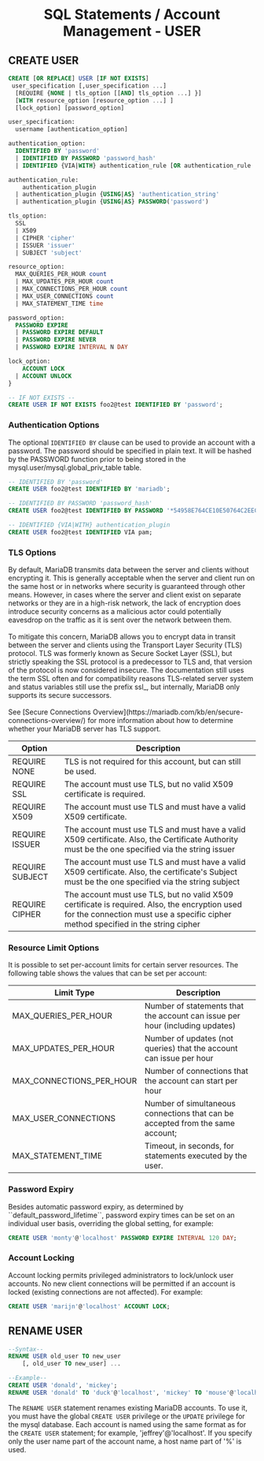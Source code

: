 <link rel="stylesheet" href="https://cdn.jsdelivr.net/npm/bootstrap-icons@1.5.0/font/bootstrap-icons.css">
<link rel="stylesheet" href="../../../source.css">

<h1 style="text-align:center">SQL Statements / Account Management - USER</h1>

## CREATE USER
```sql
CREATE [OR REPLACE] USER [IF NOT EXISTS] 
 user_specification [,user_specification ...] 
  [REQUIRE {NONE | tls_option [[AND] tls_option ...] }]
  [WITH resource_option [resource_option ...] ]
  [lock_option] [password_option] 

user_specification:
  username [authentication_option]

authentication_option:
  IDENTIFIED BY 'password' 
  | IDENTIFIED BY PASSWORD 'password_hash'
  | IDENTIFIED {VIA|WITH} authentication_rule [OR authentication_rule  ...]

authentication_rule:
    authentication_plugin
  | authentication_plugin {USING|AS} 'authentication_string'
  | authentication_plugin {USING|AS} PASSWORD('password')

tls_option:
  SSL 
  | X509
  | CIPHER 'cipher'
  | ISSUER 'issuer'
  | SUBJECT 'subject'

resource_option:
  MAX_QUERIES_PER_HOUR count
  | MAX_UPDATES_PER_HOUR count
  | MAX_CONNECTIONS_PER_HOUR count
  | MAX_USER_CONNECTIONS count
  | MAX_STATEMENT_TIME time

password_option:
  PASSWORD EXPIRE
  | PASSWORD EXPIRE DEFAULT
  | PASSWORD EXPIRE NEVER
  | PASSWORD EXPIRE INTERVAL N DAY

lock_option:
    ACCOUNT LOCK
  | ACCOUNT UNLOCK
}

-- IF NOT EXISTS --
CREATE USER IF NOT EXISTS foo2@test IDENTIFIED BY 'password';
```

<h3 class="h3color">Authentication Options</h3>

The optional ``IDENTIFIED BY`` clause can be used to provide an account with a password. The password should be specified in plain text. It will be hashed by the PASSWORD function prior to being stored in the mysql.user/mysql.global_priv_table table.
```sql
-- IDENTIFIED BY 'password'
CREATE USER foo2@test IDENTIFIED BY 'mariadb';

-- IDENTIFIED BY PASSWORD 'password_hash'
CREATE USER foo2@test IDENTIFIED BY PASSWORD '*54958E764CE10E50764C2EECBB71D01F08549980';

-- IDENTIFIED {VIA|WITH} authentication_plugin
CREATE USER foo2@test IDENTIFIED VIA pam;
```

<h3 class="h3color">TLS Options</h3>
By default, MariaDB transmits data between the server and clients without encrypting it. This is generally acceptable when the server and client run on the same host or in networks where security is guaranteed through other means. However, in cases where the server and client exist on separate networks or they are in a high-risk network, the lack of encryption does introduce security concerns as a malicious actor could potentially eavesdrop on the traffic as it is sent over the network between them.<br/><br/>
To mitigate this concern, MariaDB allows you to encrypt data in transit between the server and clients using the Transport Layer Security (TLS) protocol. TLS was formerly known as Secure Socket Layer (SSL), but strictly speaking the SSL protocol is a predecessor to TLS and, that version of the protocol is now considered insecure. The documentation still uses the term SSL often and for compatibility reasons TLS-related server system and status variables still use the prefix ssl_, but internally, MariaDB only supports its secure successors.<br/><br/>
See [Secure Connections Overview](https://mariadb.com/kb/en/secure-connections-overview/) for more information about how to determine whether your MariaDB server has TLS support.

| Option          | Description |
|-----------------|-------------|
| REQUIRE NONE    | TLS is not required for this account, but can still be used. |
| REQUIRE SSL     | The account must use TLS, but no valid X509 certificate is required. |
| REQUIRE X509    | The account must use TLS and must have a valid X509 certificate. | 
| REQUIRE ISSUER  | The account must use TLS and must have a valid X509 certificate. Also, the Certificate Authority must be the one specified via the string issuer |
| REQUIRE SUBJECT | The account must use TLS and must have a valid X509 certificate. Also, the certificate's Subject must be the one specified via the string subject |
| REQUIRE CIPHER  | The account must use TLS, but no valid X509 certificate is required. Also, the encryption used for the connection must use a specific cipher method specified in the string cipher |

<h3 class="h3color">Resource Limit Options</h3>
It is possible to set per-account limits for certain server resources. The following table shows the values that can be set per account:

| Limit Type               | Description |
|--------------------------|-------------|
| MAX_QUERIES_PER_HOUR     | Number of statements that the account can issue per hour (including updates) |
| MAX_UPDATES_PER_HOUR     | Number of updates (not queries) that the account can issue per hour |
| MAX_CONNECTIONS_PER_HOUR | Number of connections that the account can start per hour |
| MAX_USER_CONNECTIONS     | Number of simultaneous connections that can be accepted from the same account; |
| MAX_STATEMENT_TIME       | Timeout, in seconds, for statements executed by the user. |

<h3 class="h3color">Password Expiry</h3>
Besides automatic password expiry, as determined by ``default_password_lifetime``, password expiry times can be set on an individual user basis, overriding the global setting, for example:

```sql
CREATE USER 'monty'@'localhost' PASSWORD EXPIRE INTERVAL 120 DAY;
```

<h3 class="h3color">Account Locking</h3>
Account locking permits privileged administrators to lock/unlock user accounts. No new client connections will be permitted if an account is locked (existing connections are not affected). For example:

```sql
CREATE USER 'marijn'@'localhost' ACCOUNT LOCK;
```



## RENAME USER
```sql
--Syntax--
RENAME USER old_user TO new_user
    [, old_user TO new_user] ...

--Example--
CREATE USER 'donald', 'mickey';
RENAME USER 'donald' TO 'duck'@'localhost', 'mickey' TO 'mouse'@'localhost';
```
The ``RENAME USER`` statement renames existing MariaDB accounts. To use it, you must have the global ``CREATE USER`` privilege or the ``UPDATE`` privilege for the mysql database. Each account is named using the same format as for the ``CREATE USER`` statement; for example, 'jeffrey'@'localhost'. If you specify only the user name part of the account name, a host name part of '%' is used.














